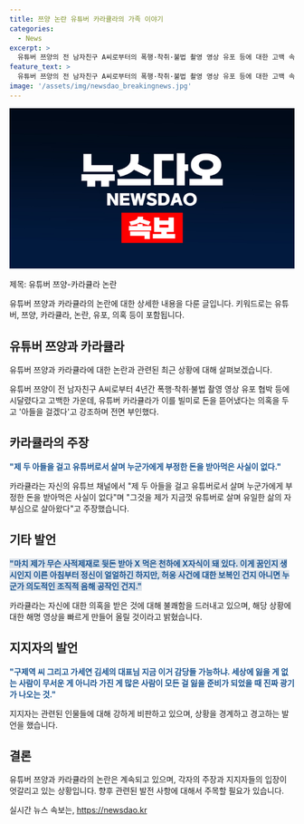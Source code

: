 ```yaml
---
title: 쯔양 논란 유튜버 카라큘라의 가족 이야기
categories:
  - News
excerpt: >
  유튜버 쯔양의 전 남자친구 A씨로부터의 폭행·착취·불법 촬영 영상 유포 등에 대한 고백 속, 유튜버 카라큘라가 의혹을 부인하며 아들을 걸겠다고 강조. 카라큘라는 자신의 유튜브 채널에서 부정한 돈을 받아먹지 않았다며 비판에 대응할 것을 약속. 또한, 렉카 연합이라 불리는 유튜버들이 쯔양의 과거를 방송하지 않기 위해 돈을 받았다는 의혹을 제기하며 관련 통화 녹취도 공개됨. 쯔양은 이에 대해 생방송을 통해 전 남자친구로부터의 폭행과 착취 피해를 고백함.
feature_text: >
  유튜버 쯔양의 전 남자친구 A씨로부터의 폭행·착취·불법 촬영 영상 유포 등에 대한 고백 속, 유튜버 카라큘라가 의혹을 부인하며 아들을 걸겠다고 강조. 카라큘라는 자신의 유튜브 채널에서 부정한 돈을 받아먹지 않았다며 비판에 대응할 것을 약속. 또한, 렉카 연합이라 불리는 유튜버들이 쯔양의 과거를 방송하지 않기 위해 돈을 받았다는 의혹을 제기하며 관련 통화 녹취도 공개됨. 쯔양은 이에 대해 생방송을 통해 전 남자친구로부터의 폭행과 착취 피해를 고백함.
image: '/assets/img/newsdao_breakingnews.jpg'
---
```


<p><img src="/assets/img/newsdao_breakingnews.jpg" alt="firstkoreanews 속보" /></p>

<p>제목: 유튜버 쯔양-카라큘라 논란</p>

<p>유튜버 쯔양과 카라큘라의 논란에 대한 상세한 내용을 다룬 글입니다. 키워드로는 유튜버, 쯔양, 카라큘라, 논란, 유포, 의혹 등이 포함됩니다.</p>

<h2 data-ke-size="size26">유튜버 쯔양과 카라큘라</h2>

<p>유튜버 쯔양과 카라큘라에 대한 논란과 관련된 최근 상황에 대해 살펴보겠습니다.</p>

<p data-ke-size="size16">유튜버 쯔양이 전 남자친구 A씨로부터 4년간 폭행·착취·불법 촬영 영상 유포 협박 등에 시달렸다고 고백한 가운데, 유튜버 카라큘라가 이를 빌미로 돈을 뜯어냈다는 의혹을 두고 '아들을 걸겠다'고 강조하며 전면 부인했다.</p>

<h2 data-ke-size="size26">카라큘라의 주장</h2>

<p><b><span style="color: #1a5490;">"제 두 아들을 걸고 유튜버로서 살며 누군가에게 부정한 돈을 받아먹은 사실이 없다."</span></b></p>

<p>카라큘라는 자신의 유튜브 채널에서 "제 두 아들을 걸고 유튜버로서 살며 누군가에게 부정한 돈을 받아먹은 사실이 없다"며 "그것을 제가 지금껏 유튜버로 살며 유일한 삶의 자부심으로 살아왔다"고 주장했습니다.</p>

<h2 data-ke-size="size26">기타 발언</h2>

<p><b><span style="background-color: #21538527;"><span style="color: #1a5490;">"마치 제가 무슨 사적제재로 뒷돈 받아 X 먹은 천하에 X자식이 돼 있다. 이게 꿈인지 생시인지 이른 아침부터 정신이 얼얼하긴 하지만, 허웅 사건에 대한 보복인 건지 아니면 누군가 의도적인 조직적 음해 공작인 건지."</span></span></b></p>

<p>카라큘라는 자신에 대한 의혹을 받은 것에 대해 불쾌함을 드러내고 있으며, 해당 상황에 대한 해명 영상을 빠르게 만들어 올릴 것이라고 밝혔습니다.</p>

<h2 data-ke-size="size26">지지자의 발언</h2>

<p><b><span style="color: #1a5490;">"구제역 씨 그리고 가세연 김세의 대표님 지금 이거 감당들 가능하냐. 세상에 잃을 게 없는 사람이 무서운 게 아니라 가진 게 많은 사람이 모든 걸 잃을 준비가 되었을 때 진짜 광기가 나오는 것."</span></b></p>

<p>지지자는 관련된 인물들에 대해 강하게 비판하고 있으며, 상황을 경계하고 경고하는 발언을 했습니다.</p>

<h2 data-ke-size="size26">결론</h2>

<p>유튜버 쯔양과 카라큘라의 논란은 계속되고 있으며, 각자의 주장과 지지자들의 입장이 엇갈리고 있는 상황입니다. 향후 관련된 발전 사항에 대해서 주목할 필요가 있습니다.</p>
실시간 뉴스 속보는, <a href="https://newsdao.kr" rel="dofollow">https://newsdao.kr</a>


